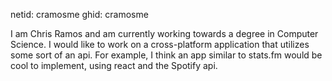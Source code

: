 netid: cramosme
ghid: cramosme


I am Chris Ramos and am currently working towards a degree in Computer Science. I would like to work on a cross-platform
application that utilizes some sort of an api. For example, I think an app similar to stats.fm would be cool to implement, using react and the Spotify api. 